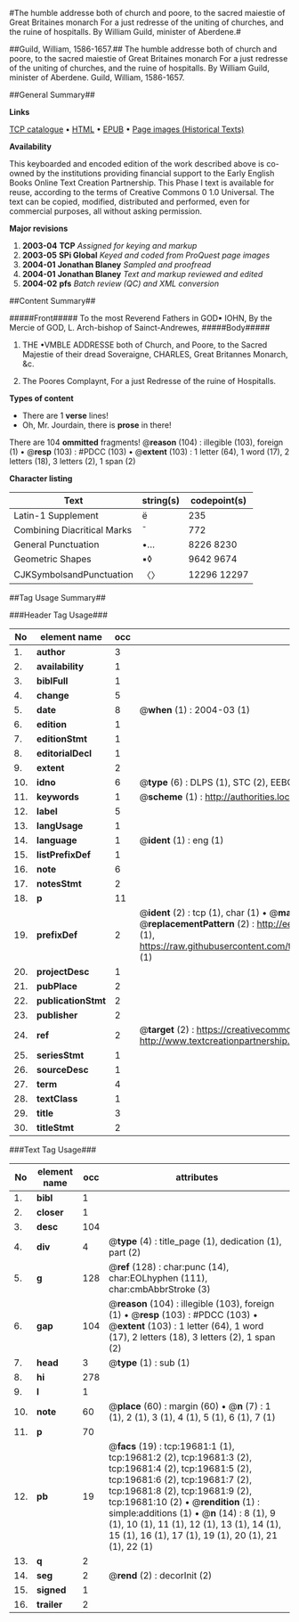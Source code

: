 #The humble addresse both of church and poore, to the sacred maiestie of Great Britaines monarch For a just redresse of the uniting of churches, and the ruine of hospitalls. By William Guild, minister of Aberdene.#

##Guild, William, 1586-1657.##
The humble addresse both of church and poore, to the sacred maiestie of Great Britaines monarch For a just redresse of the uniting of churches, and the ruine of hospitalls. By William Guild, minister of Aberdene.
Guild, William, 1586-1657.

##General Summary##

**Links**

[TCP catalogue](http://www.ota.ox.ac.uk/tcp/)  • 
[HTML](http://tei.it.ox.ac.uk/tcp/Texts-HTML/free/A02/A02351.html)  • 
[EPUB](http://tei.it.ox.ac.uk/tcp/Texts-EPUB/free/A02/A02351.epub) • 
[Page images (Historical Texts)](https://data.historicaltexts.jisc.ac.uk/view?pubId=eebo-99854271e&pageId=eebo-99854271e-19681-1)

**Availability**

This keyboarded and encoded edition of the
	       work described above is co-owned by the institutions
	       providing financial support to the Early English Books
	       Online Text Creation Partnership. This Phase I text is
	       available for reuse, according to the terms of Creative
	       Commons 0 1.0 Universal. The text can be copied,
	       modified, distributed and performed, even for
	       commercial purposes, all without asking permission.

**Major revisions**

1. __2003-04__ __TCP__ *Assigned for keying and markup*
1. __2003-05__ __SPi Global__ *Keyed and coded from ProQuest page images*
1. __2004-01__ __Jonathan Blaney__ *Sampled and proofread*
1. __2004-01__ __Jonathan Blaney__ *Text and markup reviewed and edited*
1. __2004-02__ __pfs__ *Batch review (QC) and XML conversion*

##Content Summary##

#####Front#####
To the most Reverend Fathers in GOD▪ IOHN, By the Mercie of GOD, L. Arch-bishop of Sainct-Andrewes, 
#####Body#####

1. THE •VMBLE ADDRESSE both of Church, and Poore, to the Sacred Majestie of their dread Soveraigne, CHARLES, Great Britannes Monarch, &c.

1. The Poores Complaynt, For a just Redresse of the ruine of Hospitalls.

**Types of content**

  * There are 1 **verse** lines!
  * Oh, Mr. Jourdain, there is **prose** in there!

There are 104 **ommitted** fragments! 
 @__reason__ (104) : illegible (103), foreign (1)  •  @__resp__ (103) : #PDCC (103)  •  @__extent__ (103) : 1 letter (64), 1 word (17), 2 letters (18), 3 letters (2), 1 span (2)

**Character listing**


|Text|string(s)|codepoint(s)|
|---|---|---|
|Latin-1 Supplement|ë|235|
|Combining             Diacritical Marks|̄|772|
|General Punctuation|•…|8226 8230|
|Geometric Shapes|▪◊|9642 9674|
|CJKSymbolsandPunctuation|〈〉|12296 12297|

##Tag Usage Summary##

###Header Tag Usage###

|No|element name|occ|attributes|
|---|---|---|---|
|1.|__author__|3||
|2.|__availability__|1||
|3.|__biblFull__|1||
|4.|__change__|5||
|5.|__date__|8| @__when__ (1) : 2004-03 (1)|
|6.|__edition__|1||
|7.|__editionStmt__|1||
|8.|__editorialDecl__|1||
|9.|__extent__|2||
|10.|__idno__|6| @__type__ (6) : DLPS (1), STC (2), EEBO-CITATION (1), PROQUEST (1), VID (1)|
|11.|__keywords__|1| @__scheme__ (1) : http://authorities.loc.gov/ (1)|
|12.|__label__|5||
|13.|__langUsage__|1||
|14.|__language__|1| @__ident__ (1) : eng (1)|
|15.|__listPrefixDef__|1||
|16.|__note__|6||
|17.|__notesStmt__|2||
|18.|__p__|11||
|19.|__prefixDef__|2| @__ident__ (2) : tcp (1), char (1)  •  @__matchPattern__ (2) : ([0-9\-]+):([0-9IVX]+) (1), (.+) (1)  •  @__replacementPattern__ (2) : http://eebo.chadwyck.com/downloadtiff?vid=$1&page=$2 (1), https://raw.githubusercontent.com/textcreationpartnership/Texts/master/tcpchars.xml#$1 (1)|
|20.|__projectDesc__|1||
|21.|__pubPlace__|2||
|22.|__publicationStmt__|2||
|23.|__publisher__|2||
|24.|__ref__|2| @__target__ (2) : https://creativecommons.org/publicdomain/zero/1.0/ (1), http://www.textcreationpartnership.org/docs/. (1)|
|25.|__seriesStmt__|1||
|26.|__sourceDesc__|1||
|27.|__term__|4||
|28.|__textClass__|1||
|29.|__title__|3||
|30.|__titleStmt__|2||


###Text Tag Usage###

|No|element name|occ|attributes|
|---|---|---|---|
|1.|__bibl__|1||
|2.|__closer__|1||
|3.|__desc__|104||
|4.|__div__|4| @__type__ (4) : title_page (1), dedication (1), part (2)|
|5.|__g__|128| @__ref__ (128) : char:punc (14), char:EOLhyphen (111), char:cmbAbbrStroke (3)|
|6.|__gap__|104| @__reason__ (104) : illegible (103), foreign (1)  •  @__resp__ (103) : #PDCC (103)  •  @__extent__ (103) : 1 letter (64), 1 word (17), 2 letters (18), 3 letters (2), 1 span (2)|
|7.|__head__|3| @__type__ (1) : sub (1)|
|8.|__hi__|278||
|9.|__l__|1||
|10.|__note__|60| @__place__ (60) : margin (60)  •  @__n__ (7) : 1 (1), 2 (1), 3 (1), 4 (1), 5 (1), 6 (1), 7 (1)|
|11.|__p__|70||
|12.|__pb__|19| @__facs__ (19) : tcp:19681:1 (1), tcp:19681:2 (2), tcp:19681:3 (2), tcp:19681:4 (2), tcp:19681:5 (2), tcp:19681:6 (2), tcp:19681:7 (2), tcp:19681:8 (2), tcp:19681:9 (2), tcp:19681:10 (2)  •  @__rendition__ (1) : simple:additions (1)  •  @__n__ (14) : 8 (1), 9 (1), 10 (1), 11 (1), 12 (1), 13 (1), 14 (1), 15 (1), 16 (1), 17 (1), 19 (1), 20 (1), 21 (1), 22 (1)|
|13.|__q__|2||
|14.|__seg__|2| @__rend__ (2) : decorInit (2)|
|15.|__signed__|1||
|16.|__trailer__|2||
